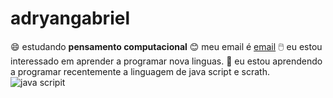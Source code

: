 # adryangabriel
😄 estudando **pensamento computacional**
😊 meu email é [email](adryan.cesar@escola.pr.gov.br)
🖱️ eu estou interessado em aprender a programar nova  linguas.
🍎  eu estou aprendendo a programar recentemente a linguagem de java script e scrath.
![java scripit](https://img.shildes.io/badge/JavaScripit)
